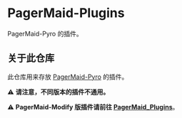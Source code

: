 # PagerMaid-Plugins

PagerMaid-Pyro 的插件。

## 关于此仓库

此仓库用来存放 [PagerMaid-Pyro](https://github.com/TeamPGM/PagerMaid-Pyro) 的插件。  

⚠ **请注意，不同版本的插件不通用。**  

⚠ **PagerMaid-Modify 版插件请前往 [PagerMaid_Plugins](https://github.com/TeamPGM/PagerMaid_Plugins/tree/master)**。
